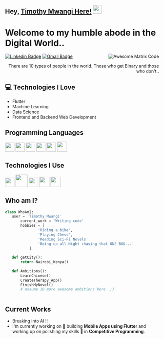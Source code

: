 ## Hey, [Timothy Mwangi Here!]([https://www.linkedin.com/in/timothy-mwangi/])  <img src="https://media.giphy.com/media/hvRJCLFzcasrR4ia7z/giphy.gif" width="28px" height="28px">

<h1>Welcome to my humble abode in the Digital World..</h1> 

<img src = 'https://github.com/MarikIshtar007/MarikIshtar007/blob/master/images/matrix.gif' alt = 'Awesome Matrix Code' align='right'/>

[![Linkedin Badge](https://img.shields.io/badge/-Timothy_Mwangi-blue?style=flat-square&logo=Linkedin&logoColor=white&link=https://www.linkedin.com/in/timothy-mwangi/)](https://www.linkedin.com/in/timothy-mwangi/) [![Gmail Badge](https://img.shields.io/badge/-t.mwangim02@gmail.com-c14438?style=flat-square&logo=Gmail&logoColor=white&link=mailto:t.mwangim02@gmail.com)](mailto:t.mwangim02@gmail.com) 
<div style="text-align: right">There are 10 types of people in the world. Those who get Binary and those who don't.. </div>

## :computer: Technologies I Love
* Flutter
* Machine Learning
* Data Science
* Frontend and Backend Web Development


## Programming Languages
<img src = 'https://github.com/bytemel/Tim_readme/blob/main/c-original.svg' width='30'/> <img src = 'https://github.com/bytemel/Tim_readme/blob/main/python2.png' height='30'/>  <img src = 'https://github.com/bytemel/Tim_readme/blob/main/html.svg' width='30'/> <img src = 'https://github.com/bytemel/Tim_readme/blob/main/css.svg' width='30'/> <img src = 'https://github.com/MarikIshtar007/MarikIshtar007/blob/master/images/js.svg' width='30'/> <img src = 'https://github.com/bytemel/Tim_readme/blob/main/bootstrap.svg' width='33'/>
 
 ## Technologies I Use
 <img src = 'https://github.com/bytemel/Tim_readme/blob/main/pycharm.svg' width='30'/>  <img src = 'https://github.com/bytemel/Tim_readme/blob/main/django.svg' height='40'/> <img src = 'https://github.com/bytemel/Tim_readme/blob/main/git.svg' width='30'/> <img src = 'https://github.com/bytemel/Tim_readme/blob/main/nodejs.svg' width='33'/> <img src = 'https://github.com/bytemel/Tim_readme/blob/main/react.svg' width='33'/>
 
 ## Who am I?
 ```python
 class WhoAmI:
 	user = 'Timothy Mwangi'
		current_work = 'Writing code'
		hobbies = [
				'Riding a bike',
				'Playing Chess',
				'Reading Sci-Fi Novels'
				'Being up all Night chasing that ONE BUG...'
			]
	
	def getCity():
		return Nairobi_Kenya()
	
	def Ambitions():
		LearnChinese()
		CreateTherapy_App()
		FinishMyNovel()
		# Assume 10 more awesome ambitions here  ;)
	
 ```
 
## Current Works
 * Breaking into AI !!
 * I'm currently working on 🔭 building **Mobile Apps using Flutter** and working up on polishing my skills 🌱 in **Competitive Programming**.
 

 
 
